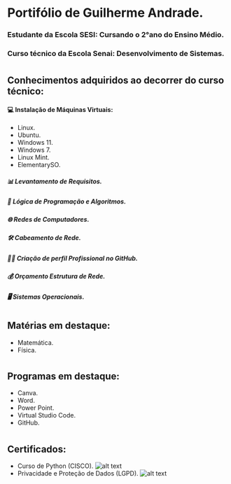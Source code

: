 # Portifólio de Guilherme Andrade.
### Estudante da Escola SESI: Cursando o 2°ano do Ensino Médio.
### Curso técnico da Escola Senai: Desenvolvimento de Sistemas.

#

## Conhecimentos adquiridos ao decorrer do curso técnico:
#### 💻 Instalação de Máquinas Virtuais:
- Linux.
- Ubuntu.
- Windows 11.
- Windows 7.
- Linux Mint.
- ElementarySO.
##### 📊 Levantamento de Requisitos.
##### 🧠 Lógica de Programação e Algoritmos.
##### 🌐 Redes de Computadores.
##### 🛠 Cabeamento de Rede.
##### 👨‍💻 Criação de perfil Profissional no GitHub.
##### 💰 Orçamento Estrutura de Rede.
##### 🖥 Sistemas Operacionais.

#

## Matérias em destaque:
- Matemática.
- Física.

#

## Programas em destaque:
- Canva.
- Word.
- Power Point.
- Virtual Studio Code.
- GitHub.

#

## Certificados:
- Curso de Python (CISCO). 
![alt text](https://miro.medium.com/v2/resize:fit:1400/1*ycIMlwgwicqlO6PcFRA-Iw.png)
- Privacidade e Proteção de Dados (LGPD).
![alt text](https://www.mppi.mp.br/internet/wp-content/uploads/2023/02/lgpd-768x560.jpg)

